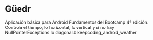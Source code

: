 # Güedr #

Aplicación básica para Android Fundamentos del Bootcamp 4ª edición. Controla el tiempo, lo horizontal, lo vertical y si no hay NullPointerExceptions lo diagonal.# keepcoding_android_weather
